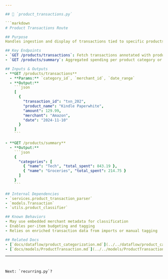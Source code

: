 ```yaml
---

## 📘 `product_transactions.py`

```markdown
# Product Transactions Route

## Purpose
Handles ingestion and display of transactions tied to specific products or merchant items. This supports granular expense tracking and product-level budgeting.

## Key Endpoints
- `GET /products/transactions`: Fetch transactions annotated with product-level metadata.
- `GET /products/summary`: Aggregated spending per product category or SKU.

## Inputs & Outputs
- **GET /products/transactions**
  - **Params:** `category_id`, `merchant_id`, `date_range`
  - **Output:**
    ```json
    [
      {
        "transaction_id": "txn_202",
        "product_name": "Kindle Paperwhite",
        "amount": 129.99,
        "merchant": "Amazon",
        "date": "2024-11-10"
      }
    ]
    ```

- **GET /products/summary**
  - **Output:**
    ```json
    {
      "categories": [
        { "name": "Tech", "total_spent": 843.19 },
        { "name": "Groceries", "total_spent": 214.75 }
      ]
    }
    ```

## Internal Dependencies
- `services.product_transaction_parser`
- `models.Transaction`
- `utils.product_classifier`

## Known Behaviors
- May use embedded merchant metadata for classification
- Enables per-item budgeting and tagging
- Relies on enriched transaction data from imports or manual tagging

## Related Docs
- [`docs/dataflow/product_categorization.md`](../../dataflow/product_categorization.md)
- [`docs/models/ProductTransaction.md`](../../models/ProductTransaction.md)
```

---
```


Next: `recurring.py`?
